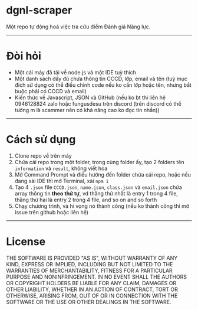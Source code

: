 # dgnl-scraper
Một repo tự động hoá việc tra cứu điểm Đánh giá Năng lực.

-----
# Đòi hỏi
- Một cái máy đã tải về node.js và một IDE tuỳ thích
- Một danh sách đầy đủ chứa thông tin CCCD, lớp, email và tên (tuỳ mục đích sử dụng có thể điều chỉnh code nếu ko cần lớp hoặc tên, nhưng bắt buộc phải có CCCD và email)
- Kiến thức về Javascript, JSON và GitHub (nếu ko bt thì liên hệ 0946128824 zalo hoặc fungusdesu trên discord (trên discord có thể tưởng m là scammer nên có khả năng cao ko đọc tin nhắn))

-----
# Cách sử dụng
1. Clone repo về trên máy
2. Chứa cái repo trong một folder, trong cùng folder ấy, tạo 2 folders tên `information` và `result`, không viết hoa
3. Mở Command Prompt và điều hướng đến folder chứa cái repo, hoặc nếu đang xài IDE thì mở Terminal, xài `npm i`
4. Tạo 4 `.json` file `CCCD.json`, `name.json`, `class.json` và `email.json` chứa array thông tin **theo thứ tự**, vd thằng thứ nhất là entry 1 trong 4 file, thằng thứ hai là entry 2 trong 4 file, and so on and so forth
5. Chạy chương trình, và hi vọng nó thành công (nếu ko thành công thì mở issue trên github hoặc liên hệ)

-----
# License
THE SOFTWARE IS PROVIDED "AS IS", WITHOUT WARRANTY OF ANY KIND, EXPRESS OR IMPLIED, INCLUDING BUT NOT LIMITED TO THE WARRANTIES OF MERCHANTABILITY, FITNESS FOR A PARTICULAR PURPOSE AND NONINFRINGEMENT. IN NO EVENT SHALL THE AUTHORS OR COPYRIGHT HOLDERS BE LIABLE FOR ANY CLAIM, DAMAGES OR OTHER LIABILITY, WHETHER IN AN ACTION OF CONTRACT, TORT OR OTHERWISE, ARISING FROM, OUT OF OR IN CONNECTION WITH THE SOFTWARE OR THE USE OR OTHER DEALINGS IN THE SOFTWARE.
